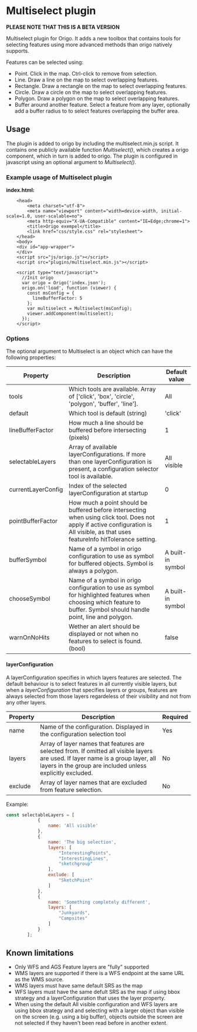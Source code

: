 # Multiselect plugin

**PLEASE NOTE THAT THIS IS A BETA VERSION**

Multiselect plugin for Origo. It adds a new toolbox that contains tools for selecting features using more advanced methods than origo
natively supports.

Features can be selected using:
- Point. Click in the map. Ctrl-click to remove from selection.
- Line. Draw a line on the map to select overlapping features.
- Rectangle. Draw a rectangle on the map to select overlapping features.
- Circle. Draw a circle on the map to select overlapping features.
- Polygon. Draw a polygon on the map to select overlapping features.
- Buffer around another feature. Select a feature from any layer, optionally add a buffer radius to to select features overlapping the buffer area. 

## Usage
The plugin is added to origo by including the multiselect.min.js script. It contains one publicly available function _Multiselect()_, which
creates a origo component, which in turn is added to origo. The plugin is configured in javascript using an optional argument to _Multiselect()_.


### Example usage of Multiselect plugin


**index.html:**
```
    <head>
    	<meta charset="utf-8">
    	<meta name="viewport" content="width=device-width, initial-scale=1.0, user-scalable=no">
    	<meta http-equiv="X-UA-Compatible" content="IE=Edge;chrome=1">
    	<title>Origo exempel</title>
    	<link href="css/style.css" rel="stylesheet">
    </head>
    <body>
    <div id="app-wrapper">
    </div>
    <script src="js/origo.js"></script>
    <script src="plugins/multiselect.min.js"></script>

    <script type="text/javascript">
      //Init origo
      var origo = Origo('index.json');
      origo.on('load', function (viewer) {
        const msConfig = {
          lineBufferFactor: 5
        };
        var multiselect = Multiselect(msConfig);
        viewer.addComponent(multiselect);
      });
    </script>
```


### Options
The optional argument to Multiselect is an object which can have the following properties:

Property | Description | Default value
--- | --- | ---
tools | Which tools are available. Array of ['click', 'box', 'circle', 'polygon', 'buffer', 'line']. | All
default | Which tool is default (string) | 'click'
lineBufferFactor | How much a line should be buffered before intersecting (pixels) | 1
selectableLayers | Array of available layerConfigurations. If more than one layerConfiguration is present, a configuration selector tool is available. | All visible
currentLayerConfig | Index of the selected layerConfiguration at startup | 0
pointBufferFactor | How much a point should be buffered before intersecting when using click tool. Does not apply if active configuration is All visible, as that uses featureInfo hitTolerance setting. | 1
bufferSymbol | Name of a symbol in origo configuration to use as symbol for buffered objects. Symbol is always a polygon. | A built-in symbol
chooseSymbol | Name of a symbol in origo configuration to use as symbol for highlighted features when choosing which feature to buffer. Symbol should handle point, line and polygon. | A built-in symbol
warnOnNoHits | Wether an alert should be displayed or not when no features to select is found. (bool) | false

#### layerConfiguration
A layerConfiguration specifies in which layers features are selected. The default behaviour is to select features in all currently visible
layers, but when a _layerConfiguration_ that specifies layers or groups, features are always selected from those layers regardeless of their
visibility and not from any other layers.

Property | Description | Required
--- | --- | ---
name | Name of the configuration. Displayed in the configuration selection tool | Yes
layers | Array of layer names that features are selected from. If omitted all visible layers are used. If layer name is a group layer, all layers in the group are included unless explicitly excluded. | No
exclude | Array of layer names that are excluded from feature selection. | No

Example:
```javascript
const selectableLayers = [
            {
                name: 'All visible'
            },
            {
                name: 'The big selection',
                layers: [
                    "InterestingPoints",
                    "InterestingLines",
                    "sketchgroup"
                ],
                exclude: [
                    "SketchPoint"
                ]
            },
            {
                name: 'Something completely different',
                layers: [
                    "Junkyards",
                    "Campsites"
                ]
            }
        ];
```

## Known limitations

- Only WFS and AGS Feature layers are "fully" supported
- WMS layers are supported if there is a WFS endpoint at the same URL as the WMS source. 
- WMS layers must have same default SRS as the map
- WFS layers must have the same defult SRS as the map if using bbox strategy and a layerConfiguration that uses the layer property.
- When using the default All visible configuration and WFS layers are using bbox strategy and and selecting with a larger object than visible on the screen (e.g. using a big buffer), objects outside the screen are not selected if they haven't been read before in another extent. 


